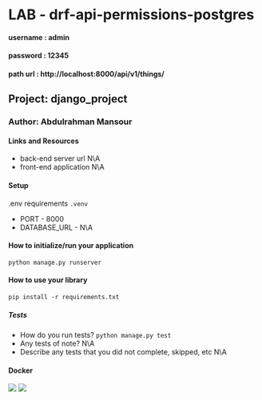 # LAB - drf-api-permissions-postgres
#### username : admin
#### password : 12345

#### path url : http://localhost:8000/api/v1/things/
## Project: django_project
### Author: Abdulrahman Mansour
#### Links and Resources
- back-end server url N\A
- front-end application N\A
#### Setup
.env requirements ```.venv```
- PORT - 8000
- DATABASE_URL - N\A
#### How to initialize/run your application
```python manage.py runserver```
#### How to use your library 
```pip install -r requirements.txt```
##### Tests
- How do you run tests? ```python manage.py test```
- Any tests of note? N\A
- Describe any tests that you did not complete, skipped, etc N\A
#### Docker
![](s.png)
![](scnsht.png)